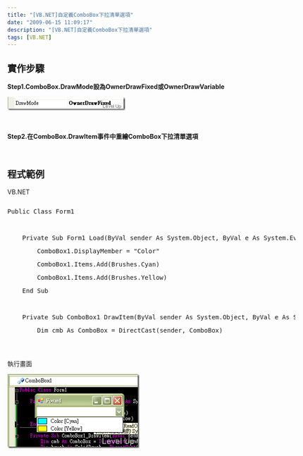 ```yaml
---
title: "[VB.NET]自定義ComboBox下拉清單選項"
date: "2009-06-15 11:09:17"
description: "[VB.NET]自定義ComboBox下拉清單選項"
tags: [VB.NET]
---
```


<h2>實作步驟</h2><p><strong>Step1.ComboBox.DrawMode設為OwnerDrawFixed或OwnerDrawVariable</strong></p><p><img style="border-right-width: 0px; border-top-width: 0px; border-bottom-width: 0px; border-left-width: 0px" border="0" alt="image" width="268" height="31" src="\images\posts\8827\image_thumb.png" /></p><p> </p><p><strong>Step2.在ComboBox.DrawItem事件中重繪ComboBox下拉清單選項</strong></p><p> </p><h2>程式範例</h2><p>VB.NET</p><div style="width: 654px; height: 312px; overflow: auto"><div class="csharpcode"><pre class="alt"><span class="kwrd">Public</span> <span class="kwrd">Class</span> Form1</pre><pre>
 </pre><pre class="alt">
    <span class="kwrd">Private</span> <span class="kwrd">Sub</span> Form1_Load(<span class="kwrd">ByVal</span> sender <span class="kwrd">As</span> System.<span class="kwrd">Object</span>, <span class="kwrd">ByVal</span> e <span class="kwrd">As</span> System.EventArgs) <span class="kwrd">Handles</span> <span class="kwrd">MyBase</span>.Load</pre><pre>
        ComboBox1.DisplayMember = <span class="str">"Color"</span></pre><pre class="alt">
        ComboBox1.Items.Add(Brushes.Cyan)</pre><pre>
        ComboBox1.Items.Add(Brushes.Yellow)</pre><pre class="alt">
    <span class="kwrd">End</span> <span class="kwrd">Sub</span></pre><pre>
 </pre><pre class="alt">
    <span class="kwrd">Private</span> <span class="kwrd">Sub</span> ComboBox1_DrawItem(<span class="kwrd">ByVal</span> sender <span class="kwrd">As</span> System.<span class="kwrd">Object</span>, <span class="kwrd">ByVal</span> e <span class="kwrd">As</span> System.Windows.Forms.DrawItemEventArgs) <span class="kwrd">Handles</span> ComboBox1.DrawItem</pre><pre>
        <span class="kwrd">Dim</span> cmb <span class="kwrd">As</span> ComboBox = <span class="kwrd">DirectCast</span>(sender, ComboBox)</pre><pre class="alt">
        <span class="kwrd">Dim</span> brush <span class="kwrd">As</span> SolidBrush = <span class="kwrd">DirectCast</span>(cmb.Items(e.Index), SolidBrush)</pre><pre>
        <span class="kwrd">Dim</span> g <span class="kwrd">As</span> Graphics = e.Graphics</pre><pre class="alt">
        e.DrawBackground()</pre><pre>
        e.DrawFocusRectangle()</pre><pre class="alt">
        <span class="kwrd">Dim</span> rect <span class="kwrd">As</span> Rectangle = e.Bounds</pre><pre>
        rect.Offset(2, 2)</pre><pre class="alt">
        rect.Width = 20</pre><pre>
        rect.Height -= 4</pre><pre class="alt">
        g.DrawRectangle(Pens.Black, rect)</pre><pre>
 </pre><pre class="alt">
        rect.Offset(1, 1)</pre><pre>
        rect.Width -= 1</pre><pre class="alt">
        rect.Height -= 1</pre><pre>
        g.FillRectangle(brush, rect)</pre><pre class="alt">
 </pre><pre>
        g.DrawString(brush.Color.ToString, Font, Brushes.Black, e.Bounds.X + 30, e.Bounds.Y + 3)</pre><pre class="alt">
    <span class="kwrd">End</span> <span class="kwrd">Sub</span></pre><pre><span class="kwrd">End</span> <span class="kwrd">Class</span></pre></div></div><p /><style type="text/css"><![CDATA[

.csharpcode, .csharpcode pre
{
	font-size: small;
	color: black;
	font-family: consolas, "Courier New", courier, monospace;
	background-color: #ffffff;
	/*white-space: pre;*/
}
.csharpcode pre { margin: 0em; }
.csharpcode .rem { color: #008000; }
.csharpcode .kwrd { color: #0000ff; }
.csharpcode .str { color: #006080; }
.csharpcode .op { color: #0000c0; }
.csharpcode .preproc { color: #cc6633; }
.csharpcode .asp { background-color: #ffff00; }
.csharpcode .html { color: #800000; }
.csharpcode .attr { color: #ff0000; }
.csharpcode .alt 
{
	background-color: #f4f4f4;
	width: 100%;
	margin: 0em;
}
.csharpcode .lnum { color: #606060; }]]></style><p> </p><p>執行畫面</p><p><img style="border-right-width: 0px; border-top-width: 0px; border-bottom-width: 0px; border-left-width: 0px" border="0" alt="image" width="300" height="169" src="\images\posts\8827\image_thumb_1.png" /></p>
